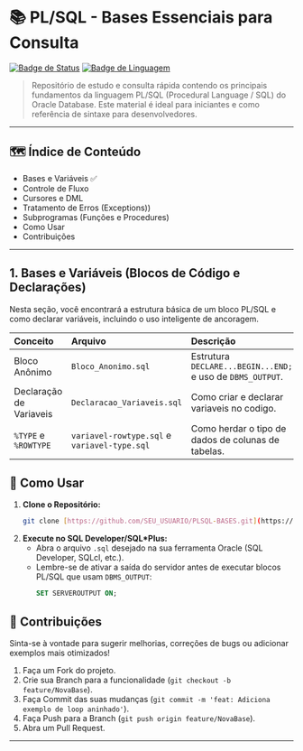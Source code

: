 # 📚 PL/SQL - Bases Essenciais para Consulta

[![Badge de Status](https://img.shields.io/badge/Status-Em%20Desenvolvimento-yellowgreen)](STATUS)
[![Badge de Linguagem](https://img.shields.io/badge/Linguagem-PL%2FSQL-blue)](LINGUAGEM)

> Repositório de estudo e consulta rápida contendo os principais fundamentos da linguagem PL/SQL (Procedural Language / SQL) do Oracle Database. Este material é ideal para iniciantes e como referência de sintaxe para desenvolvedores.

---

## 🗺️ Índice de Conteúdo

* Bases e Variáveis ✅
* Controle de Fluxo
* Cursores e DML
* Tratamento de Erros (Exceptions))
* Subprogramas (Funções e Procedures)
* Como Usar
* Contribuições

---

## 1. Bases e Variáveis (Blocos de Código e Declarações)

Nesta seção, você encontrará a estrutura básica de um bloco PL/SQL e como declarar variáveis, incluindo o uso inteligente de ancoragem.

| Conceito | Arquivo | Descrição |
| :--- | :--- | :--- |
| Bloco Anônimo | `Bloco_Anonimo.sql` | Estrutura `DECLARE...BEGIN...END;` e uso de `DBMS_OUTPUT`. |
| Declaração de Variaveis| `Declaracao_Variaveis.sql` | Como criar e declarar variaveis no codigo. |
| `%TYPE` e `%ROWTYPE` | `variavel-rowtype.sql` e `variavel-type.sql` | Como herdar o tipo de dados de colunas de tabelas. |

## 🚀 Como Usar

1.  **Clone o Repositório:**
    ```bash
    git clone [https://github.com/SEU_USUARIO/PLSQL-BASES.git](https://github.com/SEU_USUARIO/PLSQL-BASES.git)
    ```
2.  **Execute no SQL Developer/SQL*Plus:**
    * Abra o arquivo `.sql` desejado na sua ferramenta Oracle (SQL Developer, SQLcl, etc.).
    * Lembre-se de ativar a saída do servidor antes de executar blocos PL/SQL que usam `DBMS_OUTPUT`:
        ```sql
        SET SERVEROUTPUT ON;
        ```

## 🤝 Contribuições

Sinta-se à vontade para sugerir melhorias, correções de bugs ou adicionar exemplos mais otimizados!

1.  Faça um Fork do projeto.
2.  Crie sua Branch para a funcionalidade (`git checkout -b feature/NovaBase`).
3.  Faça Commit das suas mudanças (`git commit -m 'feat: Adiciona exemplo de loop aninhado'`).
4.  Faça Push para a Branch (`git push origin feature/NovaBase`).
5.  Abra um Pull Request.

---
